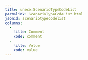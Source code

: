 ```yaml
---
title: unece:ScenarioTypeCodeList
permalink: ScenarioTypeCodeList.html
jsonid: scenariotypecodelist
columns:
  - 
    title: Comment
    code: comment
  - 
    title: Value
    code: value
---
```

